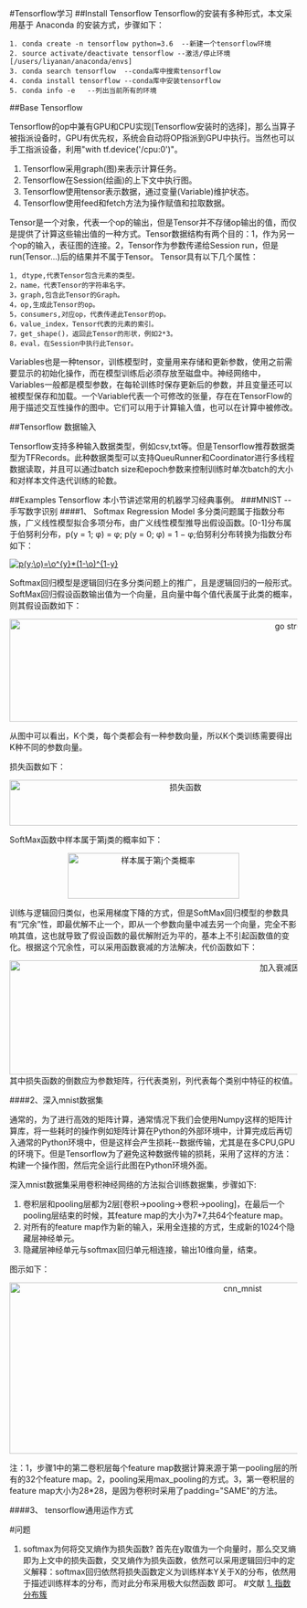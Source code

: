 #Tensorflow学习
##Install Tensorflow
Tensorflow的安装有多种形式，本文采用基于 Anaconda 的安装方式，步骤如下：

	1. conda create -n tensorflow python=3.6  --新建一个tensorflow环境
	2. source activate/deactivate tensorflow --激活/停止环境[/users/liyanan/anaconda/envs]
	3. conda search tensorflow  --conda库中搜索tensorflow
	4. conda install tensorflow --conda库中安装tensorflow
	5. conda info -e   --列出当前所有的环境
	 
##Base Tensorflow

Tensorflow的op中兼有GPU和CPU实现[Tensorflow安装时的选择]，那么当算子被指派设备时，GPU有优先权，系统会自动将OP指派到GPU中执行。当然也可以手工指派设备，利用"with tf.device('/cpu:0')"。

1. Tensorflow采用graph(图)来表示计算任务。
2. Tensorflow在Session(绘画)的上下文中执行图。
3. Tensorflow使用tensor表示数据，通过变量(Variable)维护状态。
4. Tensorflow使用feed和fetch方法为操作赋值和拉取数据。

Tensor是一个对象，代表一个op的输出，但是Tensor并不存储op输出的值，而仅是提供了计算这些输出值的一种方式。Tensor数据结构有两个目的：1，作为另一个op的输入，表征图的连接。2，Tensor作为参数传递给Session run，但是run(Tensor...)后的结果并不属于Tensor。
Tensor具有以下几个属性：
	
	1, dtype,代表Tensor包含元素的类型。
	2，name，代表Tensor的字符串名字。
	3，graph,包含此Tensor的Graph。
	4，op,生成此Tensor的op。
	5，consumers,对应op，代表传递此Tensor的op。
	6，value_index，Tensor代表的元素的索引。
	7，get_shape()，返回此Tensor的形状，例如2*3。
	8，eval，在Session中执行此Tensor。
	
Variables也是一种tensor，训练模型时，变量用来存储和更新参数，使用之前需要显示的初始化操作，而在模型训练后必须存放至磁盘中。神经网络中，Variables一般都是模型参数，在每轮训练时保存更新后的参数，并且变量还可以被模型保存和加载。一个Variable代表一个可修改的张量，存在在TensorFlow的用于描述交互性操作的图中。它们可以用于计算输入值，也可以在计算中被修改。


##Tensorflow 数据输入

Tensorflow支持多种输入数据类型，例如csv,txt等。但是Tensorflow推荐数据类型为TFRecords。此种数据类型可以支持QueuRunner和Coordinator进行多线程数据读取，并且可以通过batch size和epoch参数来控制训练时单次batch的大小和对样本文件迭代训练的轮数。


##Examples Tensorflow
本小节讲述常用的机器学习经典事例。
###MNIST  --手写数字识别
####1、 Softmax Regression  Model
多分类问题属于指数分布族，广义线性模型拟合多项分布，由广义线性模型推导出假设函数。[0-1]分布属于伯努利分布，p(y = 1; φ) = φ; p(y = 0; φ) = 1 − φ;伯努利分布转换为指数分布如下：

<a href="http://www.codecogs.com/eqnedit.php?latex=p(y;\o)=\o^{y}*(1-\o)^{1-y}" target="_blank"><img src="http://latex.codecogs.com/gif.latex?p(y;\o)=\o^{y}*(1-\o)^{1-y}" title="p(y;\o)=\o^{y}*(1-\o)^{1-y}" /></a>

Softmax回归模型是逻辑回归在多分类问题上的推广，且是逻辑回归的一般形式。SoftMax回归假设函数输出值为一个向量，且向量中每个值代表属于此类的概率，则其假设函数如下：

<div align=center>
<img src="http://a3.qpic.cn/psb?/V14Ifnin2f6pWC/HY*dcCqTaSB7vMZJ1X8rH1hYeqskgs7KDoKKwfArziQ!/b/dPIAAAAAAAAA&bo=vAYKAgAAAAADB5A!&rf=viewer_4" width="1000" height="180" alt="go struct结构"/>
</div>

从图中可以看出，K个类，每个类都会有一种参数向量，所以K个类训练需要得出K种不同的参数向量。

损失函数如下：

<div align=center>
<img src="http://a3.qpic.cn/psb?/V14Ifnin2f6pWC/Jzo0l1zwMcw0KFRg4U3Rqt1u6667cNrdxptk3yJfZUw!/b/dPIAAAAAAAAA&bo=dAT.AAAAAAADAKs!&rf=viewer_4" width="600" height="80" alt="损失函数"/>
</div>

SoftMax函数中样本属于第j类的概率如下：

<div align=center>
<img src="http://a1.qpic.cn/psb?/V14Ifnin2f6pWC/BjhqA0DU74W8woxRUM2pwF67NA2d7BmZgZTCe.Geazs!/b/dGsBAAAAAAAA&bo=vALOAAAAAAADB1I!&rf=viewer_4" width="300" height="80" alt="样本属于第j个类概率"/>
</div>

训练与逻辑回归类似，也采用梯度下降的方式，但是SoftMax回归模型的参数具有“冗余”性，即最优解不止一个，即从一个参数向量中减去另一个向量，完全不影响其值，这也就导致了假设函数的最优解附近为平的，基本上不引起函数值的变化。根据这个冗余性，可以采用函数衰减的方法解决，代价函数如下：

<div align=center>
<img src="http://a3.qpic.cn/psb?/V14Ifnin2f6pWC/QwHzOnU0MdgZgQKB.6VW5gx2yy1O50P.9*ZgWA9whfU!/b/dPIAAAAAAAAA&bo=8wWAAgAAAAADAFE!&rf=viewer_4" width="1000" height="200" alt="加入衰减因子损失函数"/>
</div>  
其中损失函数的倒数应为参数矩阵，行代表类别，列代表每个类别中特征的权值。

####2、深入mnist数据集

通常的，为了进行高效的矩阵计算，通常情况下我们会使用Numpy这样的矩阵计算库，将一些耗时的操作例如矩阵计算在Python的外部环境中，计算完成后再切入通常的Python环境中，但是这样会产生损耗--数据传输，尤其是在多CPU,GPU的环境下。但是Tensorflow为了避免这种数据传输的损耗，采用了这样的方法：构建一个操作图，然后完全运行此图在Python环境外面。

深入mnist数据集采用卷积神经网络的方法拟合训练数据集，步骤如下:

1. 卷积层和pooling层都为2层[卷积->pooling->卷积->pooling]，在最后一个pooling层结束的时候，其feature map的大小为7*7,共64个feature map。
2. 对所有的feature map作为新的输入，采用全连接的方式，生成新的1024个隐藏层神经单元。
3. 隐藏层神经单元与softmax回归单元相连接，输出10维向量，结束。

图示如下：
<div align=center>
<img src="http://a3.qpic.cn/psb?/V14Ifnin2f6pWC/uZPblmfQcYpVJeC9g3h.aXDQCD9nInBNOa7EYkvKUgM!/b/dPIAAAAAAAAA&bo=bQaAAgAAAAARB9k!&rf=viewer_4" width="800" height="300" alt="cnn_mnist"/>
</div>  

注：1，步骤1中的第二卷积层每个feature map数据计算来源于第一pooling层的所有的32个feature map。2，pooling采用max_pooling的方式。3，第一卷积层的feature map大小为28*28，是因为卷积时采用了padding="SAME"的方法。

####3、 tensorflow通用运作方式



#问题
1. softmax为何将交叉熵作为损失函数?  首先在y取值为一个向量时，那么交叉熵即为上文中的损失函数，交叉熵作为损失函数，依然可以采用逻辑回归中的定义解释：softmax回归依然将损失函数定义为训练样本Y关于X的分布，依然用于描述训练样本的分布，而对此分布采用极大似然函数 即可。
#文献
[1. 指数分布簇](http://www.cnblogs.com/BYRans/p/4735409.html)

  

